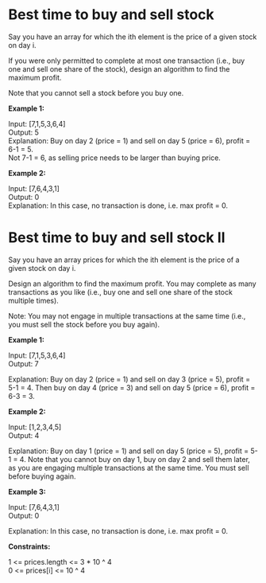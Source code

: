 # Best time to buy and sell stock

Say you have an array for which the ith element is the price of a given stock on day i.

If you were only permitted to complete at most one transaction (i.e., buy one and sell one share of the stock), design an algorithm to find the maximum profit.

Note that you cannot sell a stock before you buy one.

**Example 1:**

Input: [7,1,5,3,6,4]<br>
Output: 5<br>
Explanation: Buy on day 2 (price = 1) and sell on day 5 (price = 6), profit = 6-1 = 5.<br>
Not 7-1 = 6, as selling price needs to be larger than buying price.

**Example 2:**

Input: [7,6,4,3,1]<br>
Output: 0<br>
Explanation: In this case, no transaction is done, i.e. max profit = 0.

# Best time to buy and sell stock II

Say you have an array prices for which the ith element is the price of a given stock on day i.

Design an algorithm to find the maximum profit. You may complete as many transactions as you like (i.e., buy one and sell one share of the stock multiple times).

Note: You may not engage in multiple transactions at the same time (i.e., you must sell the stock before you buy again).

**Example 1:**

Input: [7,1,5,3,6,4]<br>
Output: 7<br>

Explanation: Buy on day 2 (price = 1) and sell on day 3 (price = 5), profit = 5-1 = 4.
             Then buy on day 4 (price = 3) and sell on day 5 (price = 6), profit = 6-3 = 3.

**Example 2:**

Input: [1,2,3,4,5]<br>
Output: 4<br>

Explanation: Buy on day 1 (price = 1) and sell on day 5 (price = 5), profit = 5-1 = 4.
             Note that you cannot buy on day 1, buy on day 2 and sell them later, as you are
             engaging multiple transactions at the same time. You must sell before buying again.

**Example 3:**

Input: [7,6,4,3,1]<br>
Output: 0<br>

Explanation: In this case, no transaction is done, i.e. max profit = 0.
 

**Constraints:**

1 <= prices.length <= 3 * 10 ^ 4<br>
0 <= prices[i] <= 10 ^ 4<br>